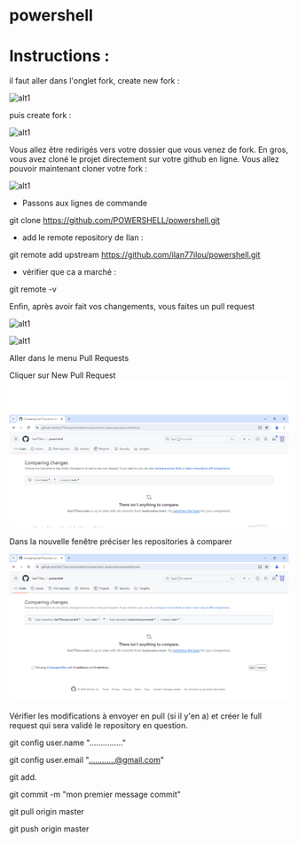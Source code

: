 # powershell

# Instructions :

il faut aller dans l'onglet fork, create new fork :

![alt1](./img/img1.png)

puis create fork :

![alt1](./img/img2.png)

Vous allez être redirigés vers votre dossier que vous venez de fork. En gros, vous avez cloné le projet directement sur votre github en ligne.
Vous allez pouvoir maintenant cloner votre fork :

![alt1](./img/img3.png)

- Passons aux lignes de commande

git clone https://github.com/POWERSHELL/powershell.git

- add le remote repository de Ilan :

 git remote add upstream https://github.com/ilan77ilou/powershell.git

- vérifier que ca a marché :

git remote -v

Enfin, après avoir fait vos changements, vous faites un pull request

![alt1](./img/img4.png)

![alt1](./img/img5.png)

Aller dans le menu Pull Requests

Cliquer sur New Pull Request
![alt1](./img/img6.png)

Dans la nouvelle fenêtre préciser les repositories à comparer 

![alt1](./img/img7.png)

Vérifier les modifications à envoyer en pull (si il y'en a) et créer le full request qui sera validé le repository en question.



git config user.name "..............."

git config user.email "............@gmail.com"

git add.

git commit -m "mon premier message commit"

git pull origin master

git push origin master
